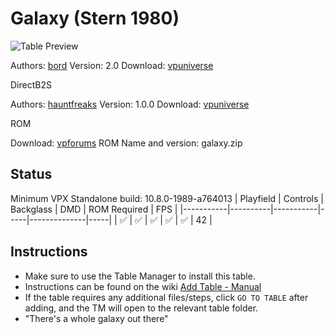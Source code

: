 # Galaxy (Stern 1980)

![Table Preview](../../images/vpx-galaxy.png)

Authors: [bord](https://vpuniverse.com/profile/9265-bord/)
Version: 2.0
Download: [vpuniverse](https://vpuniverse.com/files/file/14344-galaxy-stern-1980/)

DirectB2S

Authors: [hauntfreaks](https://vpuniverse.com/profile/5216-hauntfreaks/)
Version: 1.0.0
Download: [vpuniverse](https://vpuniverse.com/files/file/14345-galaxy-stern-1980-b2s/)

ROM

Download: [vpforums](https://www.vpforums.org/index.php?app=downloads&showfile=739)
ROM Name and version: galaxy.zip

## Status 

Minimum VPX Standalone build: 10.8.0-1989-a764013
| Playfield | Controls | Backglass | DMD | ROM Required | FPS | 
|-----------|----------|-----------|-----|--------------|-----|
| :white_check_mark: | :white_check_mark: | :white_check_mark: | :white_check_mark: | :white_check_mark: | 42 |

## Instructions

- Make sure to use the Table Manager to install this table.
- Instructions can be found on the wiki [Add Table - Manual](https://github.com/LegendsUnchained/vpx-standalone-alp4k/wiki/%5B04%5D-%F0%9F%A7%A1-TM-%E2%80%90-Other-Features#add-table---manual)
- If the table requires any additional files/steps, click `GO TO TABLE` after adding, and the TM will open to the relevant table folder.
- "There's a whole galaxy out there"

